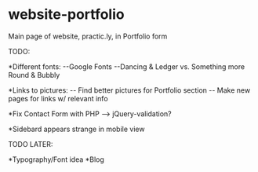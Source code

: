 website-portfolio
=================

Main page of website, practic.ly, in Portfolio form

TODO:

*Different fonts:
--Google Fonts
--Dancing & Ledger vs. Something more Round & Bubbly

*Links to pictures:
-- Find better pictures for Portfolio section
-- Make new pages for links w/ relevant info

*Fix Contact Form with PHP --> jQuery-validation?

*Sidebard appears strange in mobile view

TODO LATER:

*Typography/Font idea
*Blog
